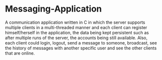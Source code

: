 # Messaging-Application

A communication application written in C in which the server supports multiple clients in a multi-threaded manner and each client can register himself/herself in the application, the data being kept persistent such as after multiple runs of the server, the accounts being still available. Also, each client could login, logout, send a message to someone, broadcast, see the history of messages with another specific user and see the other clients that are online.

